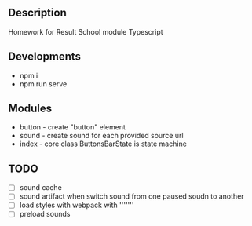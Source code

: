 ## Description
Homework for Result School module Typescript

## Developments

* npm i
* npm run serve

## Modules

* button - create "button" element
* sound - create sound for each provided source url
* index - core class ButtonsBarState is state machine

## TODO
- [ ] sound cache
- [ ] sound artifact when switch sound from one paused soudn to another
- [ ] load styles with webpack with '''<link>''''
- [ ] preload sounds
